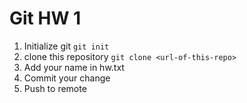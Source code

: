 # Git HW 1
1. Initialize git
`git init`
2. clone this repository
`git clone <url-of-this-repo>`
3. Add your name in hw.txt
4. Commit your change
5. Push to remote
